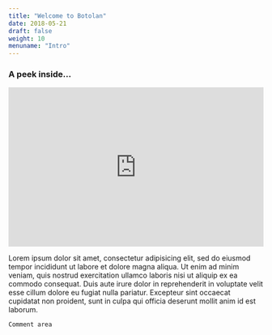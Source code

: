 ```yaml
---
title: "Welcome to Botolan"
date: 2018-05-21
draft: false
weight: 10
menuname: "Intro"
---
```

### A peek inside...

<iframe src="https://www.facebook.com/plugins/video.php?href=https%3A%2F%2Fwww.facebook.com%2Fdensdec%2Fvideos%2F1870891659897878%2F&show_text=0&width=560" width=100% height="315" style="border:none;overflow:hidden" scrolling="no" frameborder="0" allowTransparency="true" allowFullScreen="true"></iframe>

Lorem ipsum dolor sit amet, consectetur adipisicing elit, sed do eiusmod tempor incididunt ut labore et dolore magna aliqua. Ut enim ad minim veniam, quis nostrud exercitation ullamco laboris nisi ut aliquip ex ea commodo consequat. Duis aute irure dolor in reprehenderit in voluptate velit esse cillum dolore eu fugiat nulla pariatur. Excepteur sint occaecat cupidatat non proident, sunt in culpa qui officia deserunt mollit anim id est laborum.

```
Comment area

```
